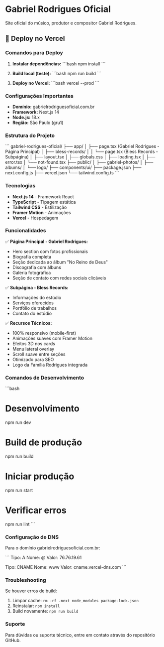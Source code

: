 # Gabriel Rodrigues Oficial

Site oficial do músico, produtor e compositor Gabriel Rodrigues.

## 🚀 Deploy no Vercel

### Comandos para Deploy

1. **Instalar dependências:**
\`\`\`bash
npm install
\`\`\`

2. **Build local (teste):**
\`\`\`bash
npm run build
\`\`\`

3. **Deploy no Vercel:**
\`\`\`bash
vercel --prod
\`\`\`

### Configurações Importantes

- **Domínio:** gabrielrodriguesoficial.com.br
- **Framework:** Next.js 14
- **Node.js:** 18.x
- **Região:** São Paulo (gru1)

### Estrutura do Projeto

\`\`\`
gabriel-rodrigues-oficial/
├── app/
│   ├── page.tsx (Gabriel Rodrigues - Página Principal)
│   ├── bless-records/
│   │   └── page.tsx (Bless Records - Subpágina)
│   ├── layout.tsx
│   ├── globals.css
│   ├── loading.tsx
│   ├── error.tsx
│   └── not-found.tsx
├── public/
│   ├── gabriel-photos/
│   ├── albums/
│   └── logo/
├── components/ui/
├── package.json
├── next.config.js
├── vercel.json
└── tailwind.config.ts
\`\`\`

### Tecnologias

- **Next.js 14** - Framework React
- **TypeScript** - Tipagem estática
- **Tailwind CSS** - Estilização
- **Framer Motion** - Animações
- **Vercel** - Hospedagem

### Funcionalidades

✅ **Página Principal - Gabriel Rodrigues:**
- Hero section com fotos profissionais
- Biografia completa
- Seção dedicada ao álbum "No Reino de Deus"
- Discografia com álbuns
- Galeria fotográfica
- Seção de contato com redes sociais clicáveis

✅ **Subpágina - Bless Records:**
- Informações do estúdio
- Serviços oferecidos
- Portfólio de trabalhos
- Contato do estúdio

✅ **Recursos Técnicos:**
- 100% responsivo (mobile-first)
- Animações suaves com Framer Motion
- Efeitos 3D nos cards
- Menu lateral overlay
- Scroll suave entre seções
- Otimizado para SEO
- Logo da Família Rodrigues integrada

### Comandos de Desenvolvimento

\`\`\`bash
# Desenvolvimento
npm run dev

# Build de produção
npm run build

# Iniciar produção
npm run start

# Verificar erros
npm run lint
\`\`\`

### Configuração de DNS

Para o domínio gabrielrodriguesoficial.com.br:

\`\`\`
Tipo: A
Nome: @
Valor: 76.76.19.61

Tipo: CNAME
Nome: www
Valor: cname.vercel-dns.com
\`\`\`

### Troubleshooting

Se houver erros de build:

1. Limpar cache: `rm -rf .next node_modules package-lock.json`
2. Reinstalar: `npm install`
3. Build novamente: `npm run build`

### Suporte

Para dúvidas ou suporte técnico, entre em contato através do repositório GitHub.
